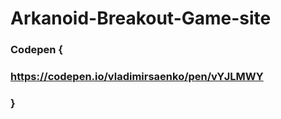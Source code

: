 # Arkanoid-Breakout-Game-site
 
### Codepen {

### https://codepen.io/vladimirsaenko/pen/vYJLMWY

### }

